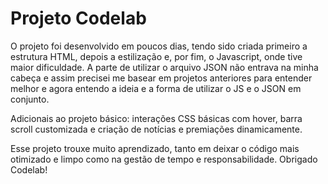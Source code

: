 # Projeto Codelab

O projeto foi desenvolvido em poucos dias, tendo sido criada primeiro a estrutura HTML, depois a estilização e, por fim, o Javascript, onde tive maior dificuldade. A parte de utilizar o arquivo JSON não entrava na minha cabeça e assim precisei me basear em projetos anteriores para entender melhor e agora entendo a ideia e a forma de utilizar o JS e o JSON em conjunto.

Adicionais ao projeto básico: interações CSS básicas com hover, barra scroll customizada e criação de notícias e premiações dinamicamente.

Esse projeto trouxe muito aprendizado, tanto em deixar o código mais otimizado e limpo como na gestão de tempo e responsabilidade. Obrigado Codelab!
